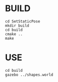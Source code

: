 # BUILD

~~~
cd SetStaticPose
mkdir build
cd build
cmake ..
make
~~~

# USE

~~~
cd build
gazebo ../shapes.world
~~~

